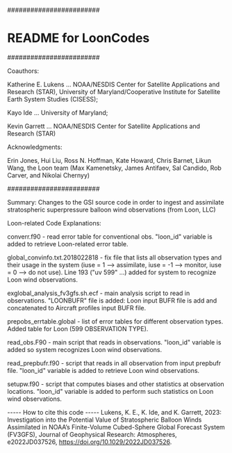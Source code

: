 ########################
# README for LoonCodes
########################

Coauthors:
  
  Katherine E. Lukens ... NOAA/NESDIS Center for Satellite Applications and Research (STAR), University of Maryland/Cooperative Institute for Satellite Earth System Studies (CISESS);
  
  Kayo Ide ... University of Maryland;
  
  Kevin Garrett ... NOAA/NESDIS Center for Satellite Applications and Research (STAR)

Acknowledgments: 
  
  Erin Jones, Hui Liu, Ross N. Hoffman, Kate Howard, Chris Barnet, Likun Wang, the Loon team (Max Kamenetsky, James Antifaev, Sal Candido, Rob Carver, and Nikolai Chernyy)

########################

Summary: Changes to the GSI source code in order to ingest and assimilate stratospheric superpressure balloon wind observations (from Loon, LLC)

Loon-related Code Explanations:

  converr.f90 - read error table for conventional obs. "loon_id" variable is added to retrieve Loon-related error table.

  global_convinfo.txt.2018022818 - fix file that lists all observation types and their usage in the system (iuse = 1 --> assimilate, iuse = -1 --> monitor, iuse = 0 --> do not use). Line 193 ("uv   599" ...) added for system to recognize Loon wind observations.
  
  exglobal_analysis_fv3gfs.sh.ecf - main analysis script to read in observations. "LOONBUFR" file is added: Loon input BUFR file is add and concatenated to Aircraft profiles input BUFR file.
  
  prepobs_errtable.global - list of error tables for different observation types. Added table for Loon (599 OBSERVATION TYPE).
  
  read_obs.F90 - main script that reads in observations. "loon_id" variable is added so system recognizes Loon wind observations.
  
  read_prepbufr.f90 - script that reads in all observation from input prepbufr file. "loon_id" variable is added to retrieve Loon wind observations.
  
  setupw.f90 - script that computes biases and other statistics at observation locations. "loon_id" variable is added to perform such statistics on Loon wind observations.

----- How to cite this code -----
Lukens, K. E., K. Ide, and K. Garrett, 2023: Investigation into the Potential Value of Stratospheric Balloon Winds Assimilated in NOAA’s Finite-Volume Cubed-Sphere Global Forecast System (FV3GFS), Journal of Geophysical Research: Atmospheres, e2022JD037526, https://doi.org/10.1029/2022JD037526.
